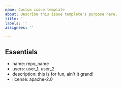 ```yaml
---
name: Custom issue template
about: Describe this issue template's purpose here.
title: ''
labels: ''
assignees: ''

---
```


## Essentials

* name: repo_name
* users: user_1, user_2
* description: this is for fun, ain't it grand!
* license: apache-2.0
